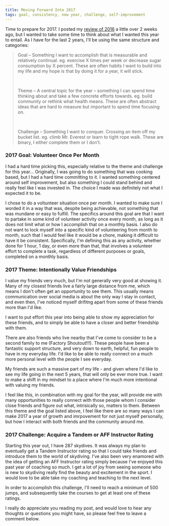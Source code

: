 ```yaml
---
title: Moving Forward Into 2017
tags: goal, consistency, new year, challenge, self-improvement
---
```


Time to prepare for 2017. I posted my
[review of 2016](http://pcockwell.github.io/blog/2017/01/06/a-look-back-on-2016.html)
a little over 2 weeks ago, but I wanted to take some time to think about what I
wanted this year to entail. As I have for the last 2 years, I'll be using the
same structure and categories:

> Goal – Something I want to accomplish that is measurable and relatively
> continual. eg. exercise X times per week or decrease sugar consumption by X
> percent. These are often habits I want to build into my life and my hope is
> that by doing it for a year, it will stick.
>
> &nbsp;
>
> Theme – A central topic for the year – something I can spend time thinking
> about and take a few concrete efforts towards. eg. build community or rethink
> what health means. These are often abstract ideas that are hard to measure
> but important to spend time focusing on.
>
> &nbsp;
>
> Challenge – Something I want to conquer. Crossing an item off my bucket list.
> eg. climb Mr. Everest or learn to tight rope walk. These are binary, I either
> complete them or I don’t.

### 2017 Goal: Volunteer Once Per Month

I had a hard time picking this, especially relative to the theme and challenge
for this year... Originally, I was going to do something that was cooking
based, but I had a hard time committing to it. I wanted something centered
around self improvement, but also something I could stand behind and really
feel like I was invested in. The choice I made was definitely not what I
expected it to be.

I chose to do a voltunteer situation once per month. I wanted to make sure I
worded it in a way that was, despite being achievable, not something that was
mundane or easy to fulfill. The specifics around this goal are that I want to
partake in some kind of volunteer activity once every month, as long as it does
not limit what or how I accomplish that on a monthly basis. I also do not want
to lock myself into a specific kind of volunteering from month to month, such
that I would feel like it would be a chore, making it difficult to have it be
consistent. Specifically, I'm defining this as any activity, whether done for 1
hour, 1 day, or even more than that, that involves a volunteer effort to
complete a task, regardless of different purposes or goals, completed on a
monthly basis.

### 2017 Theme: Intentionally Value Friendships

I value my friends very much, but I'm not generally very good at showing it.
Many of my closest friends live a fairly large distance from me, which means I
don't often get an opportunity to see them. This usually means communication
over social media is about the only way I stay in contact, and even then, I've
noticed myself drifitng apart from some of these friends more than I'd like.

I want to put effort this year into being able to show my appreciation for
these friends, and to simply be able to have a closer and better friendship
with them.

There are also friends who live nearby that I've come to consider to be a
second family to me (Factory Shoutout!!!). These people have been a fantastic
support structure, and very down to earth, helpful, fun people to have in my
everyday life. I'd like to be able to really connect on a much more personal
level with the people I see everyday.

My friends are such a massive part of my life - and given where I'd like to see
my life going in the next 5 years, that will only be ever more true. I want to
make a shift in my mindset to a place where I'm much more intentional with
valuing my friends.

I feel like this, in combination with my goal for the year, will provide me
with many opportunities to really connect with those people whom I consider
close friends and figure out what, intrisically so, matters to them. Between
this theme and the goal listed above, I feel like there are so many ways I can
make 2017 a year of growth and imrpovement for not just myself personally, but
how I interact with both friends and the community around me.

### 2017 Challenge: Acquire a Tandem or AFF Instructor Rating

Starting this year out, I have 287 skydives. It was always my plan to
eventually get a Tandem Instructor rating so that I could take friends and
introduce them to the world of skydiving. I've also been very enamored with the
idea of getting an AFF Instructor rating simply because I've enjoyed this past
year of coaching so much. I get a lot of joy from seeing someone who is new to
skydiving really find the beauty and excitement in the sport. I would love to
be able take my coaching and teaching to the next level.

In order to accomplish this challenge, I'll need to reach a minimum of 500
jumps, and subsequently take the courses to get at least one of these ratings.

I really do appreciate you reading my post, and would love to hear any thoughts
or questions you might have, so please feel free to leave a comment below.
